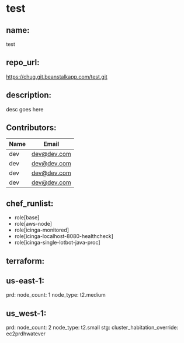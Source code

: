 # test

## name:
  test

## repo_url:
  https://chug.git.beanstalkapp.com/test.git

## description:
  desc goes here

## Contributors: 
| Name | Email |
| ---- | ---- |
|dev|dev@dev.com|
|dev|dev@dev.com|
|dev|dev@dev.com|
|dev|dev@dev.com|


## chef_runlist: 
- role[base] 
- role[aws-node] 
- role[icinga-monitored] 
- role[icinga-localhost-8080-healthcheck] 
- role[icinga-single-lotbot-java-proc] 

## terraform: 
## us-east-1: 
prd: 
    node_count: 1 
    node_type: t2.medium
## us_west-1: 
prd: 
    node_count: 2 
    node_type: t2.small
stg: 
    cluster_habitation_override: ec2prdhwatever

